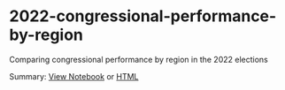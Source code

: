 # 2022-congressional-performance-by-region

Comparing congressional performance by region in the 2022 elections

Summary: [View Notebook](Summary.ipynb) or [HTML](https://ankar.io/2022-congressional-performance-by-region/)